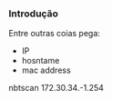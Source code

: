 ### Introdução
Entre outras coias pega:
* IP
* hosntame
* mac address


nbtscan 172.30.34.-1.254



